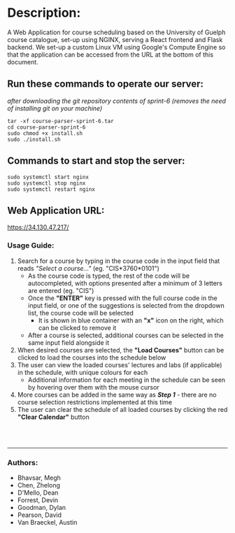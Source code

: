 # **Description:**

A Web Application for course scheduling based on the University of Guelph course catalogue, set-up using NGINX, serving a React frontend and Flask backend. We set-up a custom Linux VM using Google's Compute Engine so that the application can be accessed from the URL at the bottom of this document.

## **Run these commands to operate our server:** 
*after downloading the git repository contents of sprint-6 (removes the need of installing git on your machine)*
<br>

`tar -xf course-parser-sprint-6.tar`
<br>
`cd course-parser-sprint-6`
<br>
`sudo chmod +x install.sh`
<br>
`sudo ./install.sh`

## **Commands to start and stop the server:**

`sudo systemctl start nginx`
<br>
`sudo systemctl stop nginx`
<br>
`sudo systemctl restart nginx`

## **Web Application URL:**
https://34.130.47.217/

### **Usage Guide:**
1. Search for a course by typing in the course code in the input field that reads *"Select a course..."* (eg. "CIS\*3760\*0101")
    - As the course code is typed, the rest of the code will be autocompleted, with options presented after a minimum of 3 letters are entered (eg. "CIS")
    - Once the **"ENTER"** key is pressed with the full course code in the input field, or one of the suggestions is selected from the dropdown list, the course code will be selected
        - It is shown in blue container with an **"x"** icon on the right, which can be clicked to remove it
    - After a course is selected, additional courses can be selected in the same input field alongside it
2. When desired courses are selected, the **"Load Courses"** button can be clicked to load the courses into the schedule below
3. The user can view the loaded courses' lectures and labs (if applicable) in the schedule, with unique colours for each
    - Additional information for each meeting in the schedule can be seen by hovering over them with the mouse cursor
4. More courses can be added in the same way as ***Step 1*** - there are no course selection restrictions implemented at this time
5. The user can clear the schedule of all loaded courses by clicking the red **"Clear Calendar"** button 
<br>
<br>
<hr>

### **Authors:**

* Bhavsar, Megh
* Chen, Zhelong
* D'Mello, Dean
* Forrest, Devin
* Goodman, Dylan
* Pearson, David
* Van Braeckel, Austin
